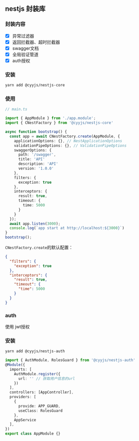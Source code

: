 ## nestjs 封装库

### 封装内容

- [x] 异常过滤器
- [x] 返回拦截器、超时拦截器
- [x] swagger文档
- [x] 全局验证管道
- [x] auth授权

### 安装

```bash
yarn add @cyyjs/nestjs-core
```

### 使用

```ts
// main.ts

import { AppModule } from './app.module';
import { CNestFactory } from '@cyyjs/nestjs-core'

async function bootstrap() {
  const app = await CNestFactory.create(AppModule, {
    applicationOptions: {}, // NestApplicationOptions
    validationPipeOptions: {}, // ValidationPipeOptions
    swaggerOptions: {
      path: '/swagger',
      title: 'API'
      description: 'API'
      version: '1.0.0'
    },
    filters: {
      exception: true
    },
    interceptors: {
      result: true,
      timeout: {
        time: 5000
      }
    }
  });
  await app.listen(3000);
  console.log(`app start at http://localhost:${3000}`)
}
bootstrap();
```

`CNestFactory.create`的默认配置：

```json
{
  "filters": {
    "exception": true
  },
  "interceptors": {
    "result": true,
    "timeout": {
      "time": 5000
    }
  }
}
```

### auth

使用 jwt授权
### 安装

```bash
yarn add @cyyjs/nestjs-auth
```


```ts
import { AuthModule, RolesGuard } from '@cyyjs/nestjs-auth'
@Module({
  imports: [
    AuthModule.register({
      url: '' // 获取用户信息的url
    })
  ],
  controllers: [AppController],
  providers: [
    {
      provide: APP_GUARD,
      useClass: RolesGuard
    },
    AppService
  ],
})
export class AppModule {}
```

